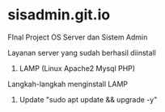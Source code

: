 # sisadmin.git.io
FInal Project OS Server dan Sistem Admin

Layanan server yang sudah berhasil diinstall
1. LAMP (Linux Apache2 Mysql PHP)


Langkah-langkah menginstall LAMP
1. Update 
"sudo apt update && upgrade -y"
